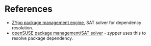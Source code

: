 # References
  * [ZYpp package management engine](http://en.wikipedia.org/wiki/ZYpp), SAT solver for dependency resolution.
  * [openSUSE package management/SAT solver](http://en.opensuse.org/Package_management/Sat_solver) - zypper uses this to resolve package dependency.